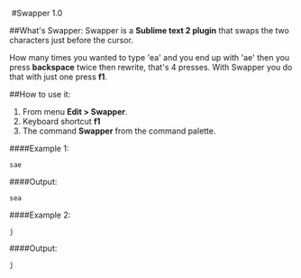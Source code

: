 ‎
#Swapper 1.0

##What's Swapper:
Swapper is a **Sublime text 2 plugin** that swaps the two characters just before the cursor.

How many times you wanted to type 'ea' and you end up with 'ae' then you press **backspace** twice then rewrite, that's 4 presses. With Swapper you do that with just one press **f1**.

##How to use it:
  1. From menu **Edit > Swapper**.
  2. Keyboard shortcut **f1**
  3. The command **Swapper** from the command palette.

####Example 1:
```
sae
```
####Output:
```
sea
```
####Example 2:
```
j
```
####Output:
```
j
```
